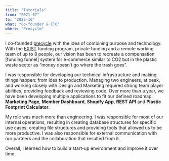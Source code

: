 ```yaml
---
title: "Tutorials"
from: "2021-07"
to: "2022-10"
what: "Co-founder & CTO"
where: "Precycle"
---
```


I co-founded [precycle](https://precycle.today) with the idea of combining purpose and technology. With the [EXIST](https://www.exist.de/EXIST/Navigation/en) funding program, private funding and a remote working team of up to 8 people, our vision has been to recreate a compensation [funding funnel] system for e-commerce similar to CO2 but in the plastic waste sector as “money doesn’t go where the trash goes”.

I was responsible for developing our technical infrastructure and making things happen: from idea to production. Managing two engineers, at peak, and working closely with Design and Marketing required strong team player abilities, providing feedback and reviewing code. Over more than a year, we have been developing multiple applications to fit our defined roadmap: **Marketing Page**, **Member Dashboard**, **Shopify App**, **REST API** and **Plastic Footprint Calculator**.

My role was much more than engineering. I was responsible for most of our internal operations, resulting in creating database structures for specific use cases, creating file structures and providing tools that allowed us to be more productive. I was also responsible for external communication with our partners and the collaboration that resulted from it.

Overall, I learned how to build a start-up environment and improve it over time.
